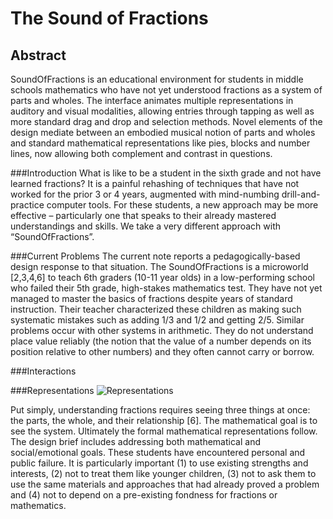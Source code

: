 # The Sound of Fractions

## Abstract
SoundOfFractions is an educational environment for students in middle schools mathematics who have not yet understood fractions as a system of parts and wholes.
The interface animates multiple representations in auditory and visual modalities, allowing entries through tapping as well as more standard drag and drop and selection methods.
Novel elements of the design mediate between an embodied musical notion of parts and wholes and standard mathematical representations like pies, blocks and number lines,  now allowing both complement and contrast in questions.

###Introduction
What is like to be a student in the sixth grade and not have learned fractions? It is a painful rehashing of techniques that have not worked for the prior 3 or 4 years, augmented with mind-numbing drill-and-practice computer tools.
For these students, a new approach may be more effective – particularly one that speaks to their already mastered understandings and skills.
We take a very different approach with “SoundOfFractions”.

###Current Problems
The current note reports a pedagogically-based design response to that situation.
The SoundOfFractions is a microworld [2,3,4,6] to teach 6th graders (10-11 year olds) in a low-performing school who failed their 5th grade, high-stakes mathematics test.
They have not yet managed to master the basics of fractions despite years of standard instruction.
Their teacher characterized these children as making such systematic mistakes such as adding 1/3 and 1/2 and getting 2/5.
Similar problems occur with other systems in arithmetic.
They do not understand place value reliably (the notion that the value of a number depends on its position relative to other numbers) and they often cannot carry or borrow.

###Interactions

###Representations
![Representations](/Users/dejanew/Dropbox/dev/SoundOfFractions/doc/img/reps.jpg)


Put simply, understanding fractions requires seeing three things at once: the parts, the whole, and their relationship [6]. The mathematical goal is to see the system. Ultimately the formal mathematical representations follow. The design brief includes addressing both mathematical and social/emotional goals. These students have encountered personal and public failure. It is particularly important (1) to use existing strengths and interests, (2) not to treat them like younger children, (3) not to ask them to use the same materials and approaches that had already proved a problem and (4) not to depend on a pre-existing fondness for fractions or mathematics. 